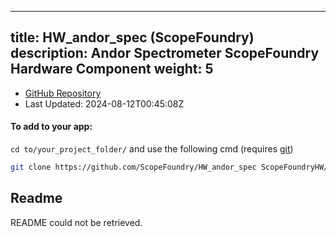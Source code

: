 
---
title: HW_andor_spec (ScopeFoundry)
description: Andor Spectrometer ScopeFoundry Hardware Component
weight: 5
---
- [GitHub Repository](https://github.com/ScopeFoundry/HW_andor_spec)
- Last Updated: 2024-08-12T00:45:08Z


#### To add to your app:

`cd to/your_project_folder/` and use the following cmd (requires [git](/docs/100_development-environment/20_git/))

```bash
git clone https://github.com/ScopeFoundry/HW_andor_spec ScopeFoundryHW/andor_spec
```


## Readme
README could not be retrieved.
